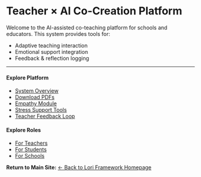 
# Teacher × AI Co-Creation Platform

Welcome to the AI-assisted co-teaching platform for schools and educators.
This system provides tools for:

- Adaptive teaching interaction
- Emotional support integration
- Feedback & reflection logging

---

#### Explore Platform
- [System Overview](./README.md)
- [Download PDFs](./docs/)
- [Empathy Module](./empathy-module/)
- [Stress Support Tools](./stress-support/)
- [Teacher Feedback Loop](./teacher-feedback-loop/)

#### Explore Roles
- [For Teachers](./roles/teacher.md)
- [For Students](./roles/student.md)
- [For Schools](./roles/school.md)



**Return to Main Site:**
[← Back to Lori Framework Homepage](https://frameworklori.github.io/lori-framework-site/)

